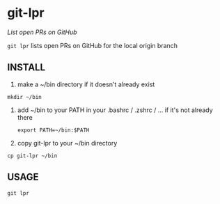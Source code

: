 # git-lpr
*List open PRs on GitHub*

`git lpr` lists open PRs on GitHub for the local origin branch

## INSTALL
1. make a ~/bin directory if it doesn't already exist

  `mkdir ~/bin`
1. add ~/bin to your PATH in your .bashrc / .zshrc / ... if it's not
   already there
   
   `export PATH=~/bin:$PATH`
1. copy git-lpr to your ~/bin directory

  `cp git-lpr ~/bin`

## USAGE
`git lpr`
